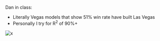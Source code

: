 Dan in class:
* Literally Vegas models that show 51% win rate have built Las Vegas
* Personally I try for R<sup>2</sup> of 90%+

![x](https://i.imgur.com/s2eXOOy.png)
